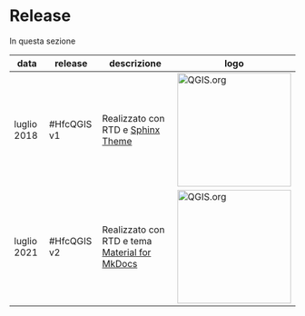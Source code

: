 # Release

In questa sezione 

data         | release      | descrizione | logo
-------------|--------------|-------------|------
luglio 2018  | #HfcQGIS v1  | Realizzato con RTD e [Sphinx Theme](https://github.com/rtfd/sphinx_rtd_theme) | <a href="http://hfcqgis.opendatasicilia.it/it/latest/" target="_blank"><img src="../../img/logo_hfc_00.png" alt="QGIS.org"  width="200" class="immagonobox" title="#HfcQGIS v1"></a>
luglio 2021  | #HfcQGIS v2  | Realizzato con RTD e tema [Material for MkDocs](https://squidfunk.github.io/mkdocs-material/) | <a href="https://hfcqgis-md.readthedocs.io/it/latest/" target="_blank"><img src="../../img/logo_hfc_01.png" alt="QGIS.org"  width="200" class="immagonobox" title="#HfcQGIS v2"></a>

